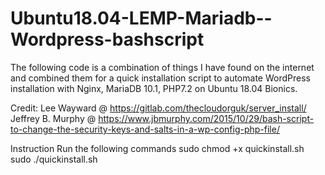 # Ubuntu18.04-LEMP-Mariadb--Wordpress-bashscript
The following code is a combination of things I have found on the internet and combined them 
for a quick installation script to automate WordPress installation with Nginx, MariaDB 10.1, PHP7.2 on Ubuntu 18.04 Bionics.

Credit: 
Lee Wayward @ https://gitlab.com/thecloudorguk/server_install/ 
Jeffrey B. Murphy @ https://www.jbmurphy.com/2015/10/29/bash-script-to-change-the-security-keys-and-salts-in-a-wp-config-php-file/

Instruction
Run the following commands 
sudo chmod +x quickinstall.sh
sudo ./quickinstall.sh

